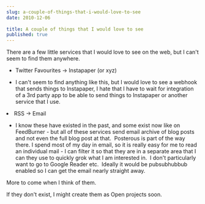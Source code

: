```yaml
---
slug: a-couple-of-things-that-i-would-love-to-see
date: 2010-12-06
 
title: A couple of things that I would love to see
published: true
---
```

There are a few little services that I would love to see on the web, but I can&#39;t seem to find them anywhere. <p /><div><ul><li>Twitter Favourites -&gt; Instapaper (or xyz)</li></ul><ul><li>I can&#39;t seem to find anything like this, but I would love to see a webhook that sends things to Instapaper, I hate that I have to wait for integration of a 3rd party app to be able to send things to Instapaper or another service that I use.</li> </ul><li>RSS -&gt; Email</li><ul><li>I know these have existed in the past, and some exist now like on FeedBurner - but all of these services send email archive of blog posts and not even the full blog post at that.  Posterous is part of the way there. I spend most of my day in email, so it is really easy for me to read an individual mail - I can filter it so that they are in a separate area that I can they use to quickly grok what I am interested in.  I don&#39;t particularly want to go to Google Reader etc.  Ideally it would be pubsubhubbub enabled so I can get the email nearly straight away.</li> </ul><div>More to come when I think of them.</div></div><p /><div>If they don&#39;t exist, I might create them as Open projects soon.</div>

